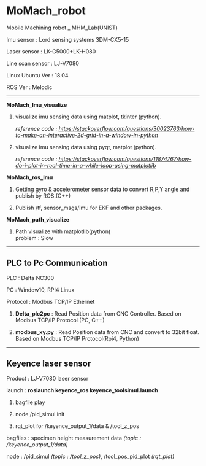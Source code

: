 # MoMach_robot
Mobile Machining robot _ MHM_Lab(UNIST)

Imu sensor : Lord sensing systems 3DM-CX5-15

Laser sensor : LK-G5000+LK-H080

Line scan sensor : LJ-V7080

Linux Ubuntu Ver : 18.04

ROS Ver : Melodic  

---
**MoMach_Imu_visualize** 

1. visualize imu sensing data using matplot, tkinter (python).

   *reference code : https://stackoverflow.com/questions/30023763/how-to-make-an-interactive-2d-grid-in-a-window-in-python*

2. visualize imu sensing data using pyqt, matplot (python).

   *reference code : https://stackoverflow.com/questions/11874767/how-do-i-plot-in-real-time-in-a-while-loop-using-matplotlib*

   

**MoMach_ros_Imu**

1. Getting gyro & accelerometer sensor data to convert R,P,Y angle and publish by ROS.(C++)

2. Publish /tf, sensor_msgs/Imu for EKF and other packages.

**MoMach_path_visualize**

1. Path visualize with matplotlib(python)  
problem : Slow
---
## PLC to Pc Communication

PLC : Delta NC300  

PC : Window10, RPI4 Linux  

Protocol : Modbus TCP/IP Ethernet

1. **Delta_plc2pc** : Read Position data from CNC Controller. Based on Modbus TCP/IP Protocol (PC, C++)

2. **modbus_xy.py** :  Read Position data from CNC and convert to 32bit float. Based on Modbus TCP/IP Protocol(Rpi4, Python)
---
## Keyence laser sensor ##

Product : LJ-V7080 laser sensor

launch : **roslaunch keyence_ros keyence_toolsimul.launch**
1. bagfile play  

2. node /pid_simul init  

3. rqt_plot for /keyence_output_1/data & /tool_z_pos  

bagfiles : specimen height measurement data *(topic : /keyence_output_1/data)*

node : /pid_simul *(topic : /tool_z_pos)*, /tool_pos_pid_plot *(rqt_plot)*




